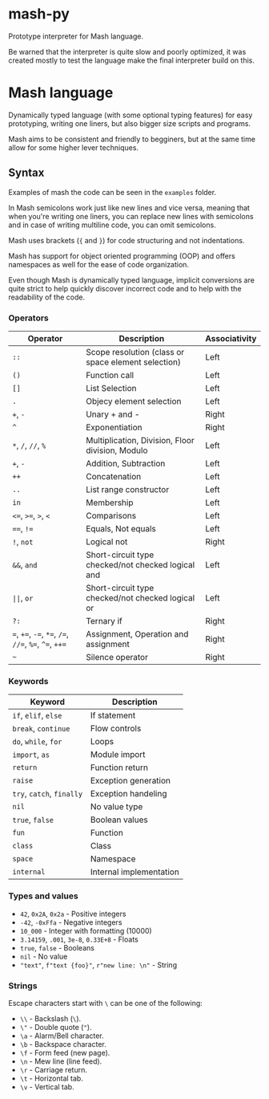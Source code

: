 # mash-py
Prototype interpreter for Mash language. 

Be warned that the interpreter is quite slow and poorly optimized, it was created mostly to test the language make 
the final interpreter build on this.

# Mash language
Dynamically typed language (with some optional typing features) for easy prototyping, writing one liners, but also
bigger size scripts and programs.

Mash aims to be consistent and friendly to begginers, but at the same time allow for some higher lever techniques. 

## Syntax
Examples of mash the code can be seen in the `examples` folder.

In Mash semicolons work just like new lines and vice versa, meaning that when you're writing one liners, you
can replace new lines with semicolons and in case of writing multiline code, you can omit semicolons. 

Mash uses brackets (`{` and `}`) for code structuring and not indentations.

Mash has support for object oriented programming (OOP) and offers namespaces as well for the ease of code organization.

Even though Mash is dynamically typed language, implicit conversions are quite strict to help quickly discover
incorrect code and to help with the readability of the code. 

### Operators
| **Operator**                     | **Description**                                  | **Associativity** |
|----------------------------------|--------------------------------------------------|---------------|
| `::`                             | Scope resolution (class or space element selection) | Left       |
| `()`                             | Function call                                    | Left          |
| `[]`                             | List Selection                                   | Left          |
| `.`                              | Objecy element selection                         | Left          |
| `+`, `-`                         | Unary + and -                                    | Right         |
| `^`                              | Exponentiation                                   | Right         |
| `*`, `/`, `//`, `%`              | Multiplication, Division, Floor division, Modulo | Left          |
| `+`, `-`                         | Addition, Subtraction                            | Left          |
| `++`                             | Concatenation                                    | Left          |
| `..`                             | List range constructor                           | Left          |
| `in`                             | Membership                                       | Left          |
| `<=`, `>=`, `>`, `<`             | Comparisons                                      | Left          |
| `==`, `!=`                       | Equals, Not equals                               | Left          |
| `!`, `not`                       | Logical not                                      | Right         |
| `&&`, `and`                      | Short-circuit type checked/not checked logical and | Left        |
| `\|\|`, `or`                     | Short-circuit type checked/not checked logical or | Left         |
| `?:`                             | Ternary if                                       | Right         |
| `=`, `+=`, `-=`, `*=`, `/=`, `//=`, `%=`, `^=`, `++=` | Assignment, Operation and assignment | Right       |
| `~`                              | Silence operator                                 | Right         |

### Keywords
| **Keyword**          | **Description**     |
|----------------------|---------------------|
| `if`, `elif`, `else` | If statement        |
| `break`, `continue`  | Flow controls       |
| `do`, `while`, `for` | Loops               |
| `import`, `as`       | Module import       |
| `return`             | Function return     |
| `raise`              | Exception generation |
| `try`, `catch`, `finally` | Exception handeling |
| `nil`                | No value type       |
| `true`, `false`      | Boolean values      |
| `fun`                | Function            |
| `class`              | Class               |
| `space`              | Namespace           |
| `internal`           | Internal implementation |

### Types and values
* `42`, `0x2A`, `0x2a` - Positive integers
* `-42`, `-0xFfa` - Negative integers
* `10_000` - Integer with formatting (10000)
* `3.14159`, `.001`, `3e-8`, `0.33E+8` - Floats
* `true`, `false` - Booleans
* `nil` - No value
* `"text"`, `f"text {foo}"`, `r"new line: \n"` - String

### Strings

Escape characters start with `\` can be one of the following:
* `\\` - Backslash (`\`).
* `\"` - Double quote (`"`).
* `\a` - Alarm/Bell character.
* `\b` - Backspace character.
* `\f` - Form feed (new page).
* `\n` - Mew line (line feed).
* `\r` - Carriage return.
* `\t` - Horizontal tab.
* `\v` - Vertical tab.
